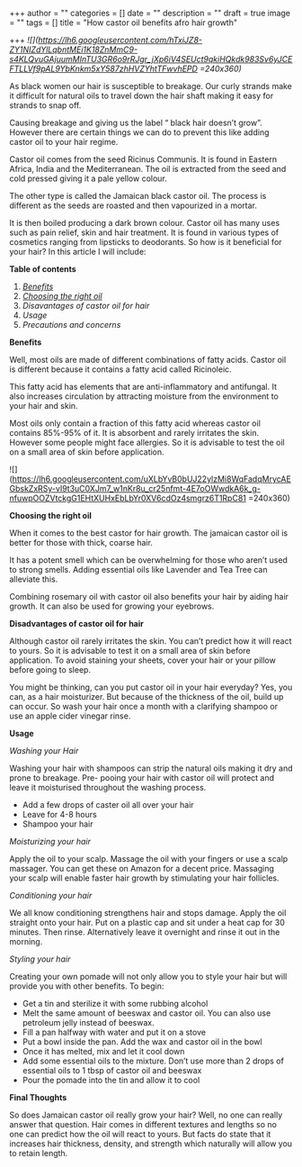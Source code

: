 +++
author = ""
categories = []
date = ""
description = ""
draft = true
image = ""
tags = []
title = "How castor oil benefits afro hair growth"

+++
_![](https://lh6.googleusercontent.com/hTxiJZ8-ZY1NIZdYlLqbntMEi1K18ZnMmC9-s4KLQvuGAjuumMInTU3GR6o9rRJgr_jXp6iV4SEUct9qkiHQkdk983Sv6yJCEFTLLVf9pAL9YbKnkm5xY587zhHVZYhtTFwvhEPD =240x360)_

As black women our hair is susceptible to breakage. Our curly strands make it difficult for natural oils to travel down the hair shaft making it easy for strands to snap off.

Causing breakage and giving us the label “ black hair doesn’t grow”. However there are certain things we can do to prevent this like adding castor oil to your hair regime.

Castor oil comes from the seed Ricinus Communis. It is found in Eastern Africa, India and the Mediterranean. The oil is extracted from the seed and cold pressed giving it a pale yellow colour.

The other type is called the Jamaican black castor oil. The process is different as the seeds are roasted and then vapourized in a mortar.

It is then boiled producing a dark brown colour. Castor oil has many uses such as pain relief, skin and hair treatment. It is found in various types of cosmetics ranging from lipsticks to deodorants. So how is it beneficial for your hair? In this article I will include:

**Table of contents**

1. [_Benefits_](#Benefits)
2. [_Choosing the right oil_](#Choosing-the-right-oil)
3. _Disavantages of castor oil for hair_
4. _Usage_
5. _Precautions and concerns_

**Benefits**

Well, most oils are made of different combinations of fatty acids. Castor oil is different because it contains a fatty acid called Ricinoleic.

This fatty acid has elements that are anti-inflammatory and antifungal. It also increases circulation by attracting moisture from the environment to your hair and skin.

Most oils only contain a fraction of this fatty acid whereas castor oil contains 85%-95% of it. It is absorbent and rarely irritates the skin. However some people might face allergies. So it is advisable to test the oil on a small area of skin before application.

![](https://lh6.googleusercontent.com/uXLbYvB0bUJ22ylzMi8WqFadqMrycAEGbskZxRSy-vI9t3uC0XJm7_w1nKr8u_cr25nfmt-4E7oOWwdkA6k_g-nfuwpOOZVtckgG1EHtXUHxEbLbYr0XV6cdOz4smgrz6T1RpC81 =240x360)

**Choosing the right oil**

When it comes to the best castor for hair growth. The jamaican castor oil is better for those with thick, coarse hair.

It has a potent smell which can be overwhelming for those who aren’t used to strong smells. Adding essential oils like Lavender and Tea Tree can alleviate this.

Combining rosemary oil with castor oil also benefits your hair by aiding hair growth. It can also be used for growing your eyebrows.

**Disadvantages of castor oil for hair**

Although castor oil rarely irritates the skin. You can’t predict how it will react to yours. So it is advisable to test it on a small area of skin before application. To avoid staining your sheets, cover your hair or your pillow before going to sleep.

You might be thinking, can you put castor oil in your hair everyday? Yes, you can, as a hair moisturizer. But because of the thickness of the oil, build up can occur. So wash your hair once a month with a clarifying shampoo or use an apple cider vinegar rinse.

**Usage**

_Washing your Hair_

Washing your hair with shampoos can strip the natural oils making it dry and prone to breakage. Pre- pooing your hair with castor oil will protect and leave it moisturised throughout the washing process.

* Add a few drops of caster oil all over your hair
* Leave for 4-8 hours
* Shampoo your hair

_Moisturizing your hair_

Apply the oil to your scalp. Massage the oil with your fingers or use a scalp massager. You can get these on Amazon for a decent price. Massaging your scalp will enable faster hair growth by stimulating your hair follicles.

_Conditioning your hair_

We all know conditioning strengthens hair and stops damage. Apply the oil straight onto your hair. Put on a plastic cap and sit under a heat cap for 30 minutes. Then rinse. Alternatively leave it overnight and rinse it out in the morning.

_Styling your hair_

Creating your own pomade will not only allow you to style your hair but will provide you with other benefits. To begin:

* Get a tin and sterilize it with some rubbing alcohol
* Melt the same amount of beeswax and castor oil. You can also use petroleum jelly instead of beeswax.
* Fill a pan halfway with water and put it on a stove
* Put a bowl inside the pan. Add the wax and castor oil in the bowl
* Once it has melted, mix and let it cool down
* Add some essential oils to the mixture. Don’t use more than 2 drops of essential oils to 1 tbsp of castor oil and beeswax
* Pour the pomade into the tin and allow it to cool

**Final Thoughts**

So does Jamaican castor oil really grow your hair? Well, no one can really answer that question. Hair comes in different textures and lengths so no one can predict how the oil will react to yours. But facts do state that it increases hair thickness, density, and strength which naturally will allow you to retain length.